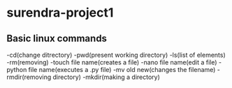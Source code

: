 # surendra-project1
## Basic linux commands
-cd(change ditrectory)
-pwd(present working directory)
-ls(list of elements)
-rm(removing)
-touch file name(creates a file)
-nano file name(edit a file)
-python file name(executes a .py file)
-mv old new(changes the filename)
-rmdir(removing directory)
-mkdir(making a directory)
